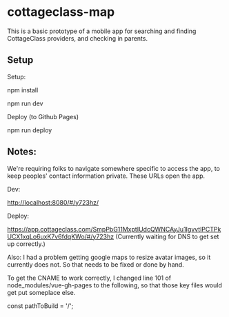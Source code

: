 # cottageclass-map

This is a basic prototype of a mobile app for searching and finding CottageClass providers, and checking in parents. 

## Setup

Setup:

 npm install

 npm run dev

Deploy (to Github Pages)

 npm run deploy

## Notes:

We're requiring folks to navigate somewhere specific to access the app, to keep peoples' contact information private. These URLs open the app.

Dev: 

<http://localhost:8080/#/y723hz/>

Deploy:

<https://app.cottageclass.com/SmpPbG11MxptIUdcQWNCAyJu1IgvvtlPCTPkUCX1xqLo6uxK7v6fdqKWo/#/y723hz> (Currently waiting for DNS to get set up correctly.)

Also: I had a problem getting google maps to resize avatar images, so it currently does not. So that needs to be fixed or done by hand. 

To get the CNAME to work correctly, I changed line 101 of node_modules/vue-gh-pages to the following, so that those key files would get put someplace else. 

 const pathToBuild = '/'; 
